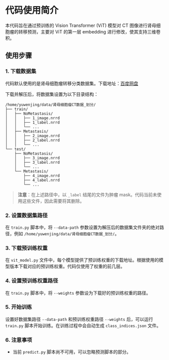 # 代码使用简介

本代码旨在通过预训练的 Vision Transformer (ViT) 模型对 CT 图像进行肾母细胞瘤的转移预测，主要对 ViT 的第一层 embedding 进行修改，使其支持三维卷积。

## 使用步骤

### 1. 下载数据集

代码默认使用的是肾母细胞瘤转移分类数据集。下载地址：[百度网盘](https://pan.baidu.com/s/1Z1vIXOuhgl8qLRioYPZkKg?pwd=b0pw)

下载并解压后，将数据集设置为以下目录结构：

```
/home/yuwenjing/data/肾母细胞瘤CT数据_划分/
├── train/
│   ├── NoMetastasis/
│   │   ├── 1_image.nrrd
│   │   ├── 1_label.nrrd
│   │   └── ...
│   ├── Metastasis/
│   │   ├── 2_image.nrrd
│   │   ├── 2_label.nrrd
│   │   └── ...
└── test/
    ├── NoMetastasis/
    │   ├── 3_image.nrrd
    │   ├── 3_label.nrrd
    │   └── ...
    └── Metastasis/
        ├── 4_image.nrrd
        ├── 4_label.nrrd
        └── ...
```


> **注意**：在上述路径中，以 `_label` 结尾的文件为肿瘤 mask。代码当前未使用这些文件，因此需要将其删除。

### 2. 设置数据集路径

在 `train.py` 脚本中，将 `--data-path` 参数设置为解压后的数据集文件夹的绝对路径，例如 `/home/yuwenjing/data/肾母细胞瘤CT数据_划分/`。

### 3. 下载预训练权重

在 `vit_model.py` 文件中，每个模型提供了预训练权重的下载地址。根据使用的模型版本下载对应的预训练权重。代码仅使用了权重的前几层。

### 4. 设置预训练权重路径

在 `train.py` 脚本中，将 `--weights` 参数设为下载好的预训练权重的路径。

### 5. 开始训练

设置好数据集路径 `--data-path` 和预训练权重路径 `--weights` 后，可以运行 `train.py` 脚本开始训练。在训练过程中会自动生成 `class_indices.json` 文件。

### 6. 注意事项

- 当前 `predict.py` 脚本尚不可用，可以忽略预测脚本的部分。
